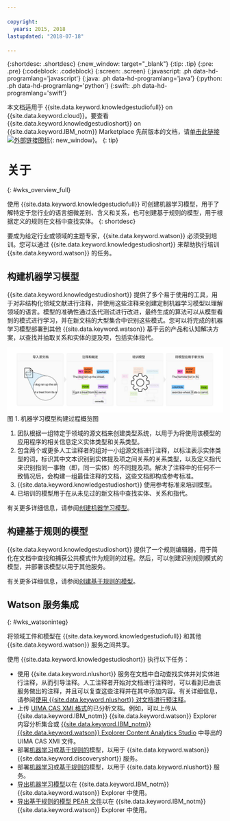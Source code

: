```yaml
---

copyright:
  years: 2015, 2018
lastupdated: "2018-07-18"

---
```


{:shortdesc: .shortdesc}
{:new_window: target="_blank"}
{:tip: .tip}
{:pre: .pre}
{:codeblock: .codeblock}
{:screen: .screen}
{:javascript: .ph data-hd-programlang='javascript'}
{:java: .ph data-hd-programlang='java'}
{:python: .ph data-hd-programlang='python'}
{:swift: .ph data-hd-programlang='swift'}

本文档适用于 {{site.data.keyword.knowledgestudiofull}} on {{site.data.keyword.cloud}}。要查看 {{site.data.keyword.knowledgestudioshort}} on {{site.data.keyword.IBM_notm}} Marketplace 先前版本的文档，请[单击此链接 ![外部链接图标](../../icons/launch-glyph.svg "外部链接图标")](https://{DomainName}/docs/services/knowledge-studio/index.html){: new_window}。
{: tip}

# 关于
{: #wks_overview_full}

使用 {{site.data.keyword.knowledgestudiofull}} 可创建机器学习模型，用于了解特定于您行业的语言细微差别、含义和关系，也可创建基于规则的模型，用于根据定义的规则在文档中查找实体。
{: shortdesc}

要成为给定行业或领域的主题专家，{{site.data.keyword.watson}} 必须受到培训。您可以通过 {{site.data.keyword.knowledgestudioshort}} 来帮助执行培训 {{site.data.keyword.watson}} 的任务。

## 构建机器学习模型

{{site.data.keyword.knowledgestudioshort}} 提供了多个易于使用的工具，用于对非结构化领域文献进行注释，并使用这些注释来创建定制机器学习模型以理解领域的语言。模型的准确性通过迭代测试进行改进，最终生成的算法可以从模型看到的模式进行学习，并在新文档的大型集合中识别这些模式。您可以将完成的机器学习模型部署到其他 {{site.data.keyword.watson}} 基于云的产品和认知解决方案，以查找并抽取关系和实体的提及项，包括实体指代。

![机器学习模型构建过程概览图](images/wks-ovw-anno.svg "显示可以在新文档中查找实体和关系的机器学习模型的构建过程。") 图 1. 机器学习模型构建过程概览图

1. 团队根据一组特定于领域的源文档来创建类型系统，以用于为将使用该模型的应用程序的相关信息定义实体类型和关系类型。
1. 包含两个或更多人工注释者的组对一小组源文档进行注释，以标注表示实体类型的词，标识其中文本识别到实体提及项之间关系的关系类型，以及定义指代来识别指同一事物（即，同一实体）的不同提及项。解决了注释中的任何不一致情况后，会构建一组最佳注释的文档，这些文档即构成参考标准。
1. {{site.data.keyword.knowledgestudioshort}} 使用参考标准来培训模型。
1. 已培训的模型用于在从未见过的新文档中查找实体、关系和指代。

有关更多详细信息，请参阅[创建机器学习模型](/docs/services/watson-knowledge-studio/ml-annotator.html)。

## 构建基于规则的模型

{{site.data.keyword.knowledgestudioshort}} 提供了一个规则编辑器，用于简化在文档中查找和捕获公共模式作为规则的过程。然后，可以创建识别规则模式的模型，并部署该模型以用于其他服务。

有关更多详细信息，请参阅[创建基于规则的模型](/docs/services/watson-knowledge-studio/rule-annotator.html)。

## Watson 服务集成
{: #wks_watsoninteg}

将领域工件和模型在 {{site.data.keyword.knowledgestudiofull}} 和其他 {{site.data.keyword.watson}} 服务之间共享。

使用 {{site.data.keyword.knowledgestudioshort}} 执行以下任务： 

- 使用 {{site.data.keyword.nlushort}} 服务在文档中自动查找实体并对实体进行注释，从而引导注释。人工注释者开始对文档进行注释时，可以看到已由该服务做出的注释，并且可以复查这些注释并在其中添加内容。有关详细信息，请参阅[使用 {{site.data.keyword.nlushort}} 对文档进行预注释](/docs/services/watson-knowledge-studio/preannotation.html#wks_preannotnlu)。
- 上传 [UIMA CAS XMI 格式](/docs/services/watson-knowledge-studio/preannotation.html#wks_uimaweximport)的已分析文档。例如，可以上传从 {{site.data.keyword.IBM_notm}} {{site.data.keyword.watson}} Explorer 内容分析集合或 [{{site.data.keyword.IBM_notm}} {{site.data.keyword.watson}} Explorer Content Analytics Studio](/docs/services/watson-knowledge-studio/preannotation.html#wks_uimawexstudio) 中导出的 UIMA CAS XMI 文件。
- 部署[机器学习](/docs/services/watson-knowledge-studio/publish-ml.html#wks_madiscovery)或[基于规则的](/docs/services/watson-knowledge-studio/rule-annotator-model-use.html#wks_rule_discovery)模型，以用于 {{site.data.keyword.watson}} {{site.data.keyword.discoveryshort}} 服务。
- 部署[机器学习](/docs/services/watson-knowledge-studio/publish-ml.html#wks_manlu)或[基于规则的](/docs/services/watson-knowledge-studio/rule-annotator-model-use.html#wks_rule_nlu)模型，以用于 {{site.data.keyword.nlushort}} 服务。
- [导出机器学习模型](/docs/services/watson-knowledge-studio/publish-ml.html#wks_maexport)以在 {{site.data.keyword.IBM_notm}} {{site.data.keyword.watson}} Explorer 中使用。
- [导出基于规则的模型 PEAR 文件](/docs/services/watson-knowledge-studio/rule-annotator-model-use.html#wks_rule_export)以在 {{site.data.keyword.IBM_notm}} {{site.data.keyword.watson}} Explorer 中使用。
